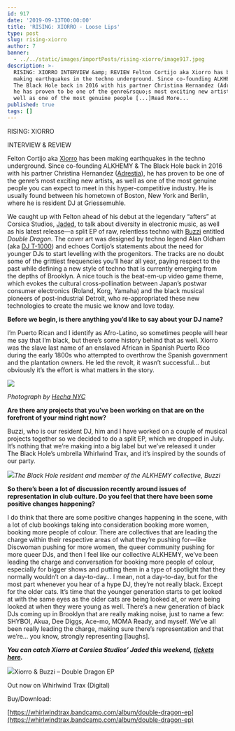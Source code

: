 ```yaml
---
id: 917
date: '2019-09-13T00:00:00'
title: 'RISING: XIORRO - Loose Lips'
type: post
slug: rising-xiorro
author: 7
banner:
  - ../../static/images/importPosts/rising-xiorro/image917.jpeg
description: >-
  RISING: XIORRO INTERVIEW &amp; REVIEW Felton Cortijo aka Xiorro has been
  making earthquakes in the techno underground. Since co-founding ALKHEMY &amp;
  The Black Hole back in 2016 with his partner Christina Hernandez (Adrestia),
  he has proven to be one of the genre&rsquo;s most exciting new artists, as
  well as one of the most genuine people [...]Read More...
published: true
tags: []
---
```

RISING: XIORRO

INTERVIEW & REVIEW

Felton Cortijo aka [Xiorro](https://www.residentadvisor.net/dj/xiorro) has been making earthquakes in the techno underground. Since co-founding ALKHEMY & The Black Hole back in 2016 with his partner Christina Hernandez ([Adrestia](https://www.residentadvisor.net/dj/adrestia)), he has proven to be one of the genre’s most exciting new artists, as well as one of the most genuine people you can expect to meet in this hyper-competitive industry. He is usually found between his hometown of Boston, New York and Berlin, where he is resident DJ at Griessemuhle.

We caught up with Felton ahead of his debut at the legendary “afters” at Corsica Studios, [Jaded](https://www.residentadvisor.net/events/1299468), to talk about diversity in electronic music, as well as his latest release—a split EP of raw, relentless techno with [Buzzi](https://www.residentadvisor.net/dj/buzzi) entitled _Double Dragon_. The cover art was designed by techno legend Alan Oldham (aka [DJ T-1000](https://www.residentadvisor.net/dj/djt-1000)) and echoes Cortijo’s statements about the need for younger DJs to start levelling with the progenitors. The tracks are no doubt some of the grittiest frequencies you’ll hear all year, paying respect to the past while defining a new style of techno that is currently emerging from the depths of Brooklyn. A nice touch is the beat-em-up video game theme, which evokes the cultural cross-pollination between Japan’s postwar consumer electronics (Roland, Korg, Yamaha) and the black musical pioneers of post-industrial Detroit, who re-appropriated these new technologies to create the music we know and love today.

**Before we begin, is there anything you’d like to say about your DJ name?**

I’m Puerto Rican and I identify as Afro-Latino, so sometimes people will hear me say that I’m black, but there’s some history behind that as well. Xiorro was the slave last name of an enslaved African in Spanish Puerto Rico during the early 1800s who attempted to overthrow the Spanish government and the plantation owners. He led the revolt, it wasn’t successful… but obviously it’s the effort is what matters in the story.

![](/img/wysiwyg/5d7a7646e6ea6.)

_Photograph by_ [_Hecha NYC_](https://hechanyc.com/)

**Are there any projects that you’ve been working on that are on the forefront of your mind right now?**

Buzzi, who is our resident DJ, him and I have worked on a couple of musical projects together so we decided to do a split EP, which we dropped in July. It’s nothing that we’re making into a big label but we’ve released it under The Black Hole’s umbrella Whirlwind Trax, and it’s inspired by the sounds of our party.

![](/img/wysiwyg/5d7a765adde92.)_The Black Hole resident and member of the ALKHEMY collective, Buzzi_ 

**So there’s been a lot of discussion recently around issues of representation in club culture. Do you feel that there have been some positive changes happening?**

I do think that there are some positive changes happening in the scene, with a lot of club bookings taking into consideration booking more women, booking more people of colour. There are collectives that are leading the charge within their respective areas of what they’re pushing for—like Discwoman pushing for more women, the queer community pushing for more queer DJs, and then I feel like our collective ALKHEMY, we’ve been leading the charge and conversation for booking more people of colour, especially for bigger shows and putting them in a type of spotlight that they normally wouldn’t on a day-to-day… I mean, not a day-to-day, but for the most part whenever you hear of a hype DJ, they’re not really black. Except for the older cats. It’s time that the younger generation starts to get looked at with the same eyes as the older cats are being looked at, or _were_ being looked at when they were young as well. There’s a new generation of black DJs coming up in Brooklyn that are really making noise, just to name a few: SHYBOI, Akua, Dee Diggs, Ace-mo, MOMA Ready, and myself. We’ve all been really leading the charge, making sure there’s representation and that we’re… you know, strongly representing \[laughs\].

**_You can catch Xiorro at Corsica Studios’ Jaded this weekend,_** [**_tickets here_**](https://www.residentadvisor.net/events/1299468)**_._**

![](/img/wysiwyg/5d7a76712ebb2.)Xiorro & Buzzi – Double Dragon EP

Out now on Whirlwind Trax (Digital)

Buy/Download:

[](https://whirlwindtrax.bandcamp.com/album/double-dragon-ep)[https://whirlwindtrax.bandcamp.com/album/double-dragon-ep](https://whirlwindtrax.bandcamp.com/album/double-dragon-ep)